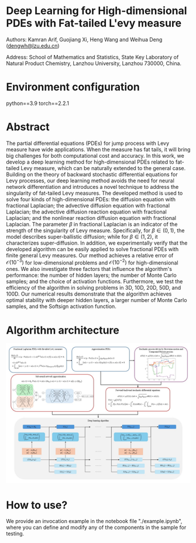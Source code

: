 # Deep Learning for High-dimensional PDEs with Fat-tailed L\'evy measure

Authors: Kamran Arif, Guojiang Xi, Heng Wang and Weihua Deng (dengwh@lzu.edu.cn)

Address: School of Mathematics and Statistics, State Key Laboratory of Natural Product Chemistry, Lanzhou University, Lanzhou 730000, China.

# Environment configuration

python==3.9 torch==2.2.1

# Abstract

The partial differential equations (PDEs) for jump process with Levy measure have wide applications.
When the measure has fat tails, it will bring big challenges for both computational cost and accuracy.
In this work, we develop a deep learning method for high-dimensional PDEs related to fat-tailed Levy measure, which can be naturally extended to the general case.
Building on the theory of backward stochastic differential equations for Levy processes, our deep learning method avoids the need for neural network differentiation and introduces a novel technique to address the singularity of fat-tailed Levy measures.
The developed method is used to solve four kinds of high-dimensional PDEs: the diffusion equation with fractional Laplacian; the advective diffusion equation with fractional Laplacian; the advective diffusion reaction equation with fractional Laplacian; and the nonlinear reaction diffusion equation with fractional Laplacian.
The parameter $\beta$ in fractional Laplacian is an indicator of the strength of the singularity of Levy measure.
Specifically, for $\beta\in (0,1)$, the model describes super-ballistic diffusion; while for $\beta\in (1,2)$, it characterizes super-diffusion.
In addition, we experimentally verify that the developed algorithm can be easily applied to solve fractional PDEs with finite general Levy measures.
Our method achieves a relative error of $\mathcal{O}(10^{-3})$ for low-dimensional problems and $\mathcal{O}(10^{-2})$ for high-dimensional ones.
We also investigate three factors that influence the algorithm's performance:  the number of hidden layers;  the number of Monte Carlo samples; and the choice of activation functions.
Furthermore, we test the efficiency of the algorithm in solving problems in 3D, 10D, 20D, 50D, and 100D.
Our numerical results demonstrate that the algorithm achieves optimal stability with deeper hidden layers, a larger number of Monte Carlo samples, and the Softsign activation function.

# Algorithm architecture
![Algorithm architecture](./structure.jpg)

# How to use?
We provide an invocation example in the notebook file "./example.ipynb", where you can define and modify any of the components in the sample for testing.